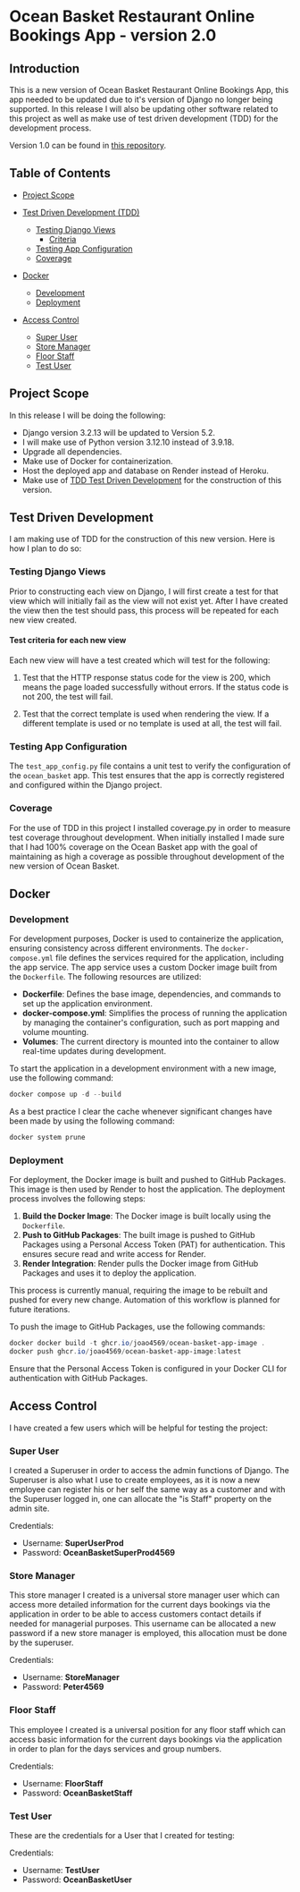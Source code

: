 # Ocean Basket Restaurant Online Bookings App - version 2.0

## Introduction

This is a new version of Ocean Basket Restaurant Online Bookings App, this app needed to be updated due to it's version of Django no longer being supported. In this release I will also be updating other software related to this project as well as make use of test driven development (TDD) for the development process.

Version 1.0 can be found in [this repository](https://github.com/Joao4569/ocean-basket-restaurant).

## Table of Contents

- [Project Scope](#project-scope)

- [Test Driven Development (TDD)](#test-driven-development)
  - [Testing Django Views](#testing-django-views)
    - [Criteria](#test-criteria-for-each-new-view)
  - [Testing App Configuration](#testing-app-configuration)
  - [Coverage](#coverage)

- [Docker](#docker)
  - [Development](#development)
  - [Deployment](#deployment)

- [Access Control](#access-control)
  - [Super User](#super-user)
  - [Store Manager](#store-manager)
  - [Floor Staff](#floor-staff)
  - [Test User](#test-user)

## Project Scope

In this release I will be doing the following:

- Django version 3.2.13 will be updated to Version 5.2.
- I will make use of Python version 3.12.10 instead of 3.9.18.
- Upgrade all dependencies.
- Make use of Docker for containerization.
- Host the deployed app and database on Render instead of Heroku.
- Make use of [TDD Test Driven Development](#Test-Driven-Development) for the construction of this version.

## Test Driven Development

I am making use of TDD for the construction of this new version. Here is how I plan to do so:

### Testing Django Views

Prior to constructing each view on Django, I will first create a test for that view which will initially fail as the view will not exist yet. After I have created the view then the test should pass, this process will be repeated for each new view created.

#### Test criteria for each new view

Each new view will have a test created which will test for the following:

1. Test that the HTTP response status code for the view is 200, which means the page loaded successfully without errors. If the status code is not 200, the test will fail.

2. Test that the correct template is used when rendering the view. If a different template is used or no template is used at all, the test will fail.

### Testing App Configuration

The `test_app_config.py` file contains a unit test to verify the configuration of the `ocean_basket` app. This test ensures that the app is correctly registered and configured within the Django project.

### Coverage

For the use of TDD in this project I installed coverage.py in order to measure test coverage throughout development. When initially installed I made sure that I had 100% coverage on the Ocean Basket app with the goal of maintaining as high a coverage as possible throughout development of the new version of Ocean Basket.

## Docker

### Development

For development purposes, Docker is used to containerize the application, ensuring consistency across different environments. The `docker-compose.yml` file defines the services required for the application, including the app service. The app service uses a custom Docker image built from the `Dockerfile`. The following resources are utilized:

- **Dockerfile**: Defines the base image, dependencies, and commands to set up the application environment.
- **docker-compose.yml**: Simplifies the process of running the application by managing the container's configuration, such as port mapping and volume mounting.
- **Volumes**: The current directory is mounted into the container to allow real-time updates during development.

To start the application in a development environment with a new image, use the following command:

```powershell
docker compose up -d --build
```
As a best practice I clear the cache whenever significant changes have been made by using the following command:

```powershell
docker system prune
```

### Deployment

For deployment, the Docker image is built and pushed to GitHub Packages. This image is then used by Render to host the application. The deployment process involves the following steps:

1. **Build the Docker Image**: The Docker image is built locally using the `Dockerfile`.
2. **Push to GitHub Packages**: The built image is pushed to GitHub Packages using a Personal Access Token (PAT) for authentication. This ensures secure read and write access for Render.
3. **Render Integration**: Render pulls the Docker image from GitHub Packages and uses it to deploy the application.

This process is currently manual, requiring the image to be rebuilt and pushed for every new change. Automation of this workflow is planned for future iterations.

To push the image to GitHub Packages, use the following commands:

```powershell
docker docker build -t ghcr.io/joao4569/ocean-basket-app-image .
docker push ghcr.io/joao4569/ocean-basket-app-image:latest
```

Ensure that the Personal Access Token is configured in your Docker CLI for authentication with GitHub Packages.


## Access Control

I have created a few users which will be helpful for testing the project:

### Super User

I created a Superuser in order to access the admin functions of Django. The Superuser is also what I use to create employees, as it is now a new employee can register his or her self the same way as a customer and with the Superuser logged in, one can allocate the "is Staff" property on the admin site.

 Credentials:
   - Username: **SuperUserProd**
   - Password: **OceanBasketSuperProd4569**

### Store Manager

This store manager I created is a universal store manager user which can access more detailed information for the current days bookings via the application in order to be able to access customers contact details if needed for managerial purposes. This username can be allocated a new password if a new store manager is employed, this allocation must be done by the superuser.

Credentials:
   - Username: **StoreManager**
   - Password: **Peter4569**

### Floor Staff

This employee I created is a universal position for any floor staff which can access basic information for the current days bookings via the application in order to plan for the days services and group numbers.

Credentials:
   - Username: **FloorStaff**
   - Password: **OceanBasketStaff**

### Test User

These are the credentials for a User that I created for testing:

Credentials:
   - Username: **TestUser**
   - Password: **OceanBasketUser**